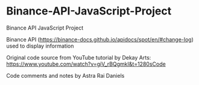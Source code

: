 # Binance-API-JavaScript-Project
Binance API JavaScript Project

Binance API (https://binance-docs.github.io/apidocs/spot/en/#change-log) used to display information 

Original code source from YouTube tutorial by Dekay Arts:
https://www.youtube.com/watch?v=giV_rBQgmkI&t=1280sCode 

Code comments and notes by Astra Rai Daniels 


